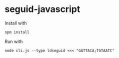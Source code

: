 # seguid-javascript


Install with 

```
npm install
```

Run with 

```
node cli.js --type ldseguid <<< "GATTACA;TGTAATC"
```
